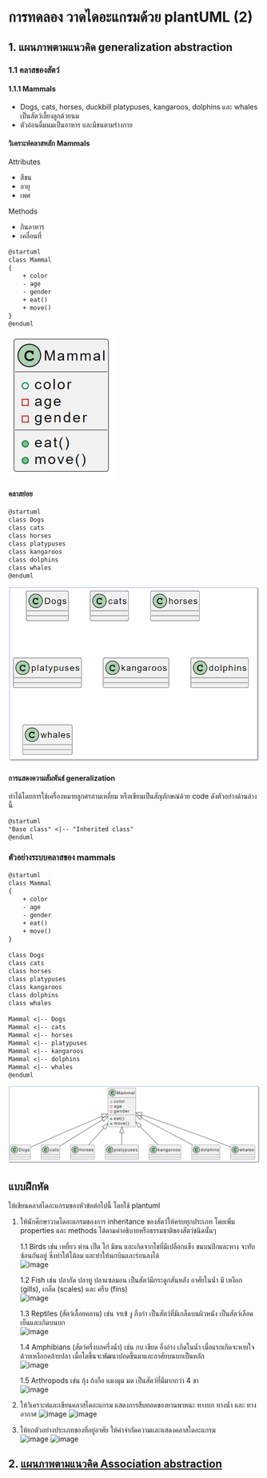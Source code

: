 # การทดลอง วาดไดอะแกรมด้วย plantUML (2)


## 1. แผนภาพตามแนวคิด generalization abstraction

### 1.1 คลาสของสัตว์

#### 1.1.1 Mammals

- Dogs, cats, horses, duckbill platypuses, kangaroos, dolphins และ whales เป็นสัตว์เลี้ยงลูกด้วยนม
- ตัวอ่อนดื่มนมเป็นอาหาร และมีขนตามร่างกาย

#### วิเคราะห์คลาสหลัก Mammals 
Attributes 
- สีขน
- อายุ
- เพศ

Methods
 - กินอาหาร
 - เคลื่อนที่

``` plantuml
@startuml
class Mammal
{
    + color
    - age
    - gender
    + eat()
    + move()
}
@enduml
```

![](./Lab/Pictures/pict-01.png)


####  คลาสย่อย


``` plantuml
@startuml
class Dogs
class cats
class horses
class platypuses
class kangaroos
class dolphins
class whales
@enduml
```

![](./Lab/Pictures/pict-02.png)


#### การแสดงความสัมพันธ์ generalization

ทำได้โดยการใช้เครื่องหมายลูกศรสามเหลี่ยม หรือเขียนเป็นสัญลักษณ์ด้วย code ดังตัวอย่างด้านล่างนี้

``` plantuml
@startuml
"Base class" <|-- "Inherited class"
@enduml
```

### ตัวอย่างระบบคลาสของ mammals

``` plantuml
@startuml 
class Mammal
{
    + color
    - age
    - gender
    + eat()
    + move()
}

class Dogs
class cats
class horses
class platypuses
class kangaroos
class dolphins
class whales

Mammal <|-- Dogs
Mammal <|-- cats
Mammal <|-- horses
Mammal <|-- platypuses
Mammal <|-- kangaroos
Mammal <|-- dolphins
Mammal <|-- whales
@enduml
```

![](./Lab/Pictures/pict-03.png)


## แบบฝึกหัด 
ให้เขียนคลาสไดอะแกรมของหัวข้อต่อไปนี้ โดยใช้ plantuml


1. ให้นักศึกษาวาดไดอะแกรมของการ inheritance ของสัตว์ให้ครบทุกประเภท โดยเพิ่ม properties และ methods ได้ตามคำอธิบายหรือธรรมชาติของสัตว์ชนิดนั้นๆ 

    1.1  Birds เช่น เหยี่ยว ห่าน เป็ด ไก่ มีขน และเกิดจากไขที่มีเปลือกแข็ง ขนบนปีกและหาง จะทับซ้อนกันอยู่ ซึ่งทำให้โต้ลม และทำให้นกบินและร่อนลงได้<br>
![image](https://user-images.githubusercontent.com/115066298/221878894-954be8bb-aa7b-482b-92b3-e35a4c2599f6.png)

    1.2 Fish  เช่น ปลากัด ปลาทู ปลาแซลมอน เป็นสัตว์มีกระดูกสันหลัง อาศัยในน้ำ มี เหงือก (gills),  เกล็ด (scales)  และ ครีบ (fins)<br>
![image](https://user-images.githubusercontent.com/115066298/221878982-aba62db5-e3c2-4514-bce2-21f25a5a1482.png)

    1.3 Reptiles (สัตว์เลื้อยคลาน)  เช่น จรเข้ งู กิ้งก่า เป็นสัตว์ที่มีเกล็ดบนผิวหนัง เป็นสัตว์เลือดเย็นและเกิดบนบก<br>
![image](https://user-images.githubusercontent.com/115066298/221879048-01f8ba71-32a8-42cf-aec7-294af1f8f60c.png)

    1.4 Amphibians (สัตว์ครึ่งบกครึ่งน้ำ) เช่น กบ เขียด อึ่งอ่าง เกิดในน้ำ เมื่อแรกเกิดจะหายใจด้วยเหงือกคล้ายปลา เมื่อโตขึ้นจะพัฒนาปอดขึ้นมาและอาศัยบนบกเป็นหลัก<br>
![image](https://user-images.githubusercontent.com/115066298/221879129-5db9feea-d80d-4e99-aa39-8ef3a2cce09d.png)

    1.5 Arthropods เช่น กุ้ง ก้งกือ แมงมุม มด เป็นสัตว์ที่มีมากกว่า 4 ขา<br>
![image](https://user-images.githubusercontent.com/115066298/221879185-a9ac4771-982a-4fdc-89ca-4bd40830a3b2.png)

2. ให้วิเคราะห๋และเขียนคลาสไดอะแกรม แสดงการสืบทอดของยานพาหนะ ทางบก ทางน้ำ และ ทางอากาศ
![image](https://user-images.githubusercontent.com/115066298/221879266-08c63120-478c-45c5-a805-535fdd839408.png)
![image](https://user-images.githubusercontent.com/115066298/221879290-c92eb24e-5bd9-4187-b8be-7f076a8050c6.png)

3. ให้ยกตัวอย่างประเภทของที่อยู่อาศัย ให้คำจำกัดความและแสดงคลาสไดอะแกรม<br>
![image](https://user-images.githubusercontent.com/115066298/221879361-de9e2661-3a39-4e68-aae5-701aea0c660b.png)
![image](https://user-images.githubusercontent.com/115066298/221879388-d891d181-038a-4714-a170-675ed9a74594.png)

## 2. [แผนภาพตามแนวคิด Association abstraction](Week04-lab-part-02.md)


